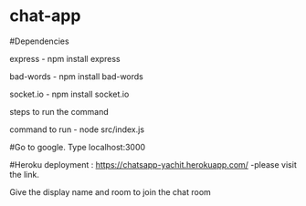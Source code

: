 # chat-app

#Dependencies

express - npm install express

bad-words - npm install bad-words

socket.io - npm install socket.io


steps to run the command

command to run - node src/index.js

#Go to google. Type localhost:3000

#Heroku deployment : https://chatsapp-yachit.herokuapp.com/ -please visit the link.

Give the display name and room to join the chat room
